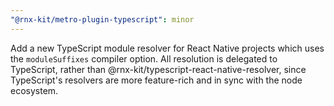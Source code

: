 ```yaml
---
"@rnx-kit/metro-plugin-typescript": minor
---
```


Add a new TypeScript module resolver for React Native projects which uses the
`moduleSuffixes` compiler option. All resolution is delegated to TypeScript,
rather than @rnx-kit/typescript-react-native-resolver, since TypeScript's
resolvers are more feature-rich and in sync with the node ecosystem.
